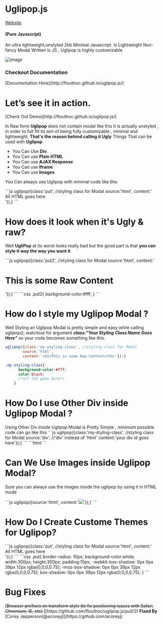 # Uglipop.js
[Website](http://flouthoc.github.io/uglipop.js/)
<h4>(Pure Javascript)</h4>
An ultra lightweight,unstyled 2kb Minimal Javascript.
Is Lightweight Non-fancy Modal Written is JS , Uglipop is highly customizable

![image](https://github.com/flouthoc/Uglipop.js/blob/master/shot.png)

<h3>Checkout Documentation</h3>
[Documentation Here](http://flouthoc.github.io/uglipop.js/)

<h1>Let’s see it in action.</h1>
[Check Out Demo](http://flouthoc.github.io/uglipop.js/)
<p>In Raw form <strong>Uglipop</strong> does not contain modal like this it is actually unstyled , in order to full fill its aim of being fully customizable , minimal and lightweight.
<strong>That's the reason behind calling it Ugly</strong>
Things That can be used with <strong>Uglipop</strong>
<ul>
<li>You Can Use <strong>Div</strong>.</li>
<li>You Can use <strong>Plain HTML</strong></li>
<li>You Can use <strong>AJAX Response</strong></li>
<li>You Can use <strong>Iframe</strong></li>
<li>You Can use <strong>Images</strong></li>
</ul>
<p>You Can always use Uglipop with minimal code like this</p>
```js
uglipop({class:'put', //styling class for Modal
        source:'html',
        content:'<div> All HTML goes here </div>'});}
```
<h1>How does it look when it's Ugly & raw?</h1>
<p>Well <strong>UgliPop</strong> at its worst looks really bad but the good part is that <strong> you can style it way the way you want it </strong></p>
```js
uglipop({class:'put2', //styling class for Modal
        source:'html',
        content:'<h1>This is some Raw Content</h1>'});}
```
```css
.put2{
      background-color:#fff;
    }
```
<h1>How do I style my Uglipop Modal ?</h1>
Well Styling an Uglipop Modal is pretty simple and easy
    while calling uglipop(); watchout for argument <strong>  <em>class:"Your Styling Class Name Goes Here"</em></strong> so your code becomes something like this.
    
```js
uglipop({class:'my-styling-class', //styling class for Modal
        source:'html',
        content:'<h1>This is some Raw Content</h1>'});}
```
```css
.my-styling-class{
      background-color:#fff;
      color:black;
      /*all CSS goes here*/
    }
```
<h1>How Do I use Other Div inside Uglipop Modal ?</h1>
Using Other Div inside Uglipop Modal is Pretty Simple , minimum possible code can go like this
```js
uglipop({class:'my-styling-class', //styling class for Modal
        source:'div', //'div' instead of 'html'
        content:'your div id goes here'});}
```
```html
<div id='some-div-id' style='display:none;'>
        other html goes here .....
        </div>
```
<h1>Can We Use Images inside Uglipop Modal?</h1>
<p>Sure you can always use the images inside the uglipop by using it in HTML mode </p>
```js
uglipop({source:'html',
        content:'<img src="url-goes-here"></img>'});}
```
<h1>How Do I Create Custome Themes for Uglipop?</h1>
```js
uglipop({class:'put', //styling class for Modal
        source:'html',
        content:'<div> All HTML goes here </div>'});}
```
```css
.put{
      border-radius: 10px;
      background-color:white;
      width:300px;
      height:300px;
      padding:10px;
     -webkit-box-shadow: 0px 0px 39px 12px rgba(0,0,0,0.75);
-moz-box-shadow: 0px 0px 39px 12px rgba(0,0,0,0.75);
box-shadow: 0px 0px 39px 12px rgba(0,0,0,0.75);
    }
```

<h1>Bug Fixes</h1>
[<strike>Browser prefixes on transform style (to fix positioning issues with Safari, Chromium, IE, etc) </strike>](https://github.com/flouthoc/uglipop.js/pull/2) <strong> Fixed By</strong> [Corey Jepperson(@acoreyj)](https://github.com/acoreyj)
